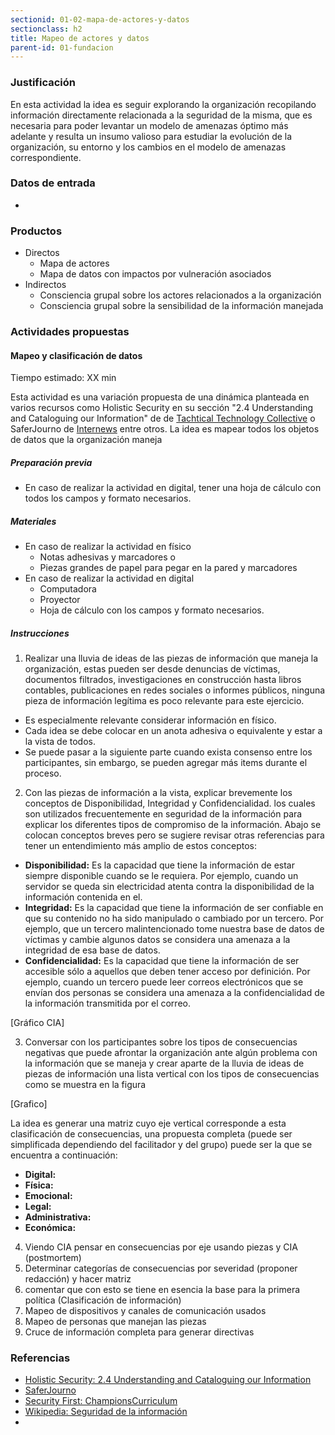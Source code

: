 ```yaml
---
sectionid: 01-02-mapa-de-actores-y-datos
sectionclass: h2
title: Mapeo de actores y datos
parent-id: 01-fundacion
---
```

### Justificación
En esta actividad la idea es seguir explorando la organización recopilando información directamente relacionada a la seguridad de la misma, que es necesaria para poder levantar un modelo de amenazas óptimo más adelante y resulta un insumo valioso para estudiar la evolución de la organización, su entorno y los cambios en el modelo de amenazas correspondiente.

### Datos de entrada
*

### Productos
* Directos
  * Mapa de actores
  * Mapa de datos con impactos por vulneración asociados
* Indirectos
  * Consciencia grupal sobre los actores relacionados a la organización
  * Consciencia grupal sobre la sensibilidad de la información manejada

### Actividades propuestas


#### Mapeo y clasificación de datos
Tiempo estimado: XX min

Esta actividad es una variación propuesta de una dinámica planteada en varios recursos como Holistic Security en su sección "2.4 Understanding and Cataloguing our Information" de de [Tachtical Technology Collective](https://tacticaltech.org/) o SaferJourno de [Internews](https://internews.org) entre otros.
La idea es mapear todos los objetos de datos que la organización maneja

##### Preparación previa
* En caso de realizar la actividad en digital, tener una hoja de cálculo con todos los campos y formato necesarios.

##### Materiales
* En caso de realizar la actividad en físico
  * Notas adhesivas y marcadores o
  * Piezas grandes de papel para pegar en la pared y marcadores
* En caso de realizar la actividad en digital
  * Computadora
  * Proyector
  * Hoja de cálculo con los campos y formato necesarios.

##### Instrucciones
1. Realizar una lluvia de ideas de las piezas de información que maneja la organización, estas pueden ser desde denuncias de víctimas, documentos filtrados, investigaciones en construcción hasta libros contables, publicaciones en redes sociales o informes públicos, ninguna pieza de información legítima es poco relevante para este ejercicio.
  * Es especialmente relevante considerar información en físico.
  * Cada idea se debe colocar en un anota adhesiva o equivalente y estar a la vista de todos.
  * Se puede pasar a la siguiente parte cuando exista consenso entre los participantes, sin embargo, se pueden agregar más items durante el proceso.
2. Con las piezas de información a la vista, explicar brevemente los conceptos de Disponibilidad, Integridad y Confidencialidad. los cuales son utilizados frecuentemente en seguridad de la información para explicar los diferentes tipos de compromiso de la información. Abajo se colocan conceptos breves pero se sugiere revisar otras referencias para tener un entendimiento más amplio de estos conceptos:
  * **Disponibilidad:** Es la capacidad que tiene la información de estar siempre disponible cuando se le requiera. Por ejemplo, cuando un servidor se queda sin electricidad atenta contra la disponibilidad de la información contenida en el.
  * **Integridad:** Es la capacidad que tiene la información de ser confiable en que su contenido no ha sido manipulado o cambiado por un tercero. Por ejemplo, que un tercero malintencionado tome nuestra base de datos de víctimas y cambie algunos datos se considera una amenaza a la integridad de esa base de datos.
  * **Confidencialidad:** Es la capacidad que tiene la información de ser accesible sólo a aquellos que deben tener acceso por definición. Por ejemplo, cuando un tercero puede leer correos electrónicos que se envían dos personas se considera una amenaza a la confidencialidad de la información transmitida por el correo.

  [Gráfico CIA]

3. Conversar con los participantes sobre los tipos de consecuencias negativas que puede afrontar la organización ante algún problema con la información que se maneja y crear aparte de la lluvia de ideas de piezas de información una lista vertical con los tipos de consecuencias como se muestra en la figura

  [Grafico]

  La idea es generar una matriz cuyo eje vertical corresponde a esta clasificación de consecuencias, una propuesta completa (puede ser simplificada dependiendo del facilitador y del grupo) puede ser la que se encuentra a continuación:
  * **Digital:**
  * **Física:**
  * **Emocional:**
  * **Legal:**
  * **Administrativa:**
  * **Económica:**

4. Viendo CIA pensar en consecuencias por eje usando piezas y CIA (postmortem)
5. Determinar categorías de consecuencias por severidad (proponer redacción) y hacer matriz
6. comentar que con esto se tiene en esencia la base para la primera política (Clasificación de información)
7. Mapeo de dispositivos y canales de comunicación usados
8. Mapeo de personas que manejan las piezas
9. Cruce de información completa para generar directivas


### Referencias
* [Holistic Security: 2.4 Understanding and Cataloguing our Information](https://holistic-security.tacticaltech.org/chapters/explore/2-4-understanding-and-cataloguing-our-information)
* [SaferJourno](https://www.internews.org/resource/saferjourno-digital-security-resources-media-trainers)
* [Security First: ChampionsCurriculum](https://github.com/securityfirst/championscurriculum/blob/master/communications.md)
* [Wikipedia: Seguridad de la información](https://es.wikipedia.org/wiki/Seguridad_de_la_informaci%C3%B3n)
*
